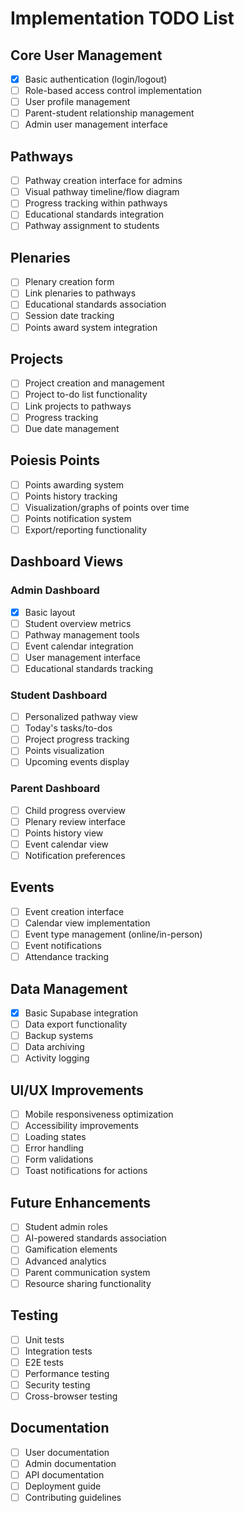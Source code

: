 # Implementation TODO List

## Core User Management
- [x] Basic authentication (login/logout)
- [ ] Role-based access control implementation
- [ ] User profile management
- [ ] Parent-student relationship management
- [ ] Admin user management interface

## Pathways
- [ ] Pathway creation interface for admins
- [ ] Visual pathway timeline/flow diagram
- [ ] Progress tracking within pathways
- [ ] Educational standards integration
- [ ] Pathway assignment to students

## Plenaries
- [ ] Plenary creation form
- [ ] Link plenaries to pathways
- [ ] Educational standards association
- [ ] Session date tracking
- [ ] Points award system integration

## Projects
- [ ] Project creation and management
- [ ] Project to-do list functionality
- [ ] Link projects to pathways
- [ ] Progress tracking
- [ ] Due date management

## Poiesis Points
- [ ] Points awarding system
- [ ] Points history tracking
- [ ] Visualization/graphs of points over time
- [ ] Points notification system
- [ ] Export/reporting functionality

## Dashboard Views
### Admin Dashboard
- [x] Basic layout
- [ ] Student overview metrics
- [ ] Pathway management tools
- [ ] Event calendar integration
- [ ] User management interface
- [ ] Educational standards tracking

### Student Dashboard
- [ ] Personalized pathway view
- [ ] Today's tasks/to-dos
- [ ] Project progress tracking
- [ ] Points visualization
- [ ] Upcoming events display

### Parent Dashboard
- [ ] Child progress overview
- [ ] Plenary review interface
- [ ] Points history view
- [ ] Event calendar view
- [ ] Notification preferences

## Events
- [ ] Event creation interface
- [ ] Calendar view implementation
- [ ] Event type management (online/in-person)
- [ ] Event notifications
- [ ] Attendance tracking

## Data Management
- [x] Basic Supabase integration
- [ ] Data export functionality
- [ ] Backup systems
- [ ] Data archiving
- [ ] Activity logging

## UI/UX Improvements
- [ ] Mobile responsiveness optimization
- [ ] Accessibility improvements
- [ ] Loading states
- [ ] Error handling
- [ ] Form validations
- [ ] Toast notifications for actions

## Future Enhancements
- [ ] Student admin roles
- [ ] AI-powered standards association
- [ ] Gamification elements
- [ ] Advanced analytics
- [ ] Parent communication system
- [ ] Resource sharing functionality

## Testing
- [ ] Unit tests
- [ ] Integration tests
- [ ] E2E tests
- [ ] Performance testing
- [ ] Security testing
- [ ] Cross-browser testing

## Documentation
- [ ] User documentation
- [ ] Admin documentation
- [ ] API documentation
- [ ] Deployment guide
- [ ] Contributing guidelines